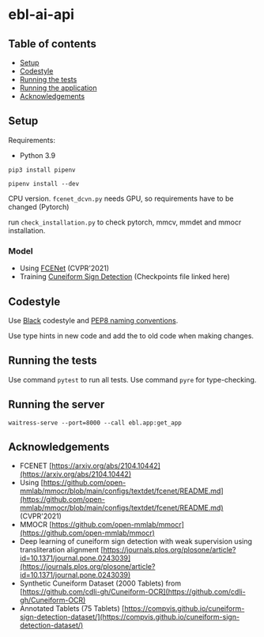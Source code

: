 # ebl-ai-api

## Table of contents

* [Setup](#setup)
* [Codestyle](#codestyle)
* [Running the tests](#running-the-tests)
* [Running the application](#running-the-application)
* [Acknowledgements](#acknowledgements)

## Setup

Requirements:

* Python 3.9

`pip3 install pipenv`

`pipenv install --dev`

CPU version. `fcenet_dcvn.py` needs GPU, so
requirements have to be changed (Pytorch)

run `check_installation.py` to check pytorch, mmcv, mmdet and mmocr installation.

### Model
- Using [FCENet](https://github.com/open-mmlab/mmocr/blob/main/configs/textdet/fcenet/README.md) (CVPR'2021)
- Training [Cuneiform Sign Detection](https://github.com/ElectronicBabylonianLiterature/cuneiform-sign-detection) (Checkpoints file linked here)

## Codestyle

Use [Black](https://black.readthedocs.io/en/stable/) codestyle and
[PEP8 naming conventions](https://www.python.org/dev/peps/pep-0008/#naming-conventions).


Use type hints in new code and add the to old code when making changes.

## Running the tests
Use command `pytest` to run all tests.
Use command `pyre` for type-checking.

## Running the server
`waitress-serve --port=8000 --call ebl.app:get_app`

## Acknowledgements
- FCENET [https://arxiv.org/abs/2104.10442](https://arxiv.org/abs/2104.10442)
- Using [https://github.com/open-mmlab/mmocr/blob/main/configs/textdet/fcenet/README.md](https://github.com/open-mmlab/mmocr/blob/main/configs/textdet/fcenet/README.md) (CVPR'2021)
- MMOCR [https://github.com/open-mmlab/mmocr](https://github.com/open-mmlab/mmocr)
- Deep learning of cuneiform sign detection with weak supervision using transliteration alignment [https://journals.plos.org/plosone/article?id=10.1371/journal.pone.0243039](https://journals.plos.org/plosone/article?id=10.1371/journal.pone.0243039)
- Synthetic Cuneiform Dataset (2000 Tablets) from [https://github.com/cdli-gh/Cuneiform-OCR](https://github.com/cdli-gh/Cuneiform-OCR)
- Annotated Tablets (75 Tablets) [https://compvis.github.io/cuneiform-sign-detection-dataset/](https://compvis.github.io/cuneiform-sign-detection-dataset/)
